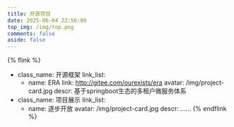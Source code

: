 ```yaml
---
title: 开源项目
date: 2025-06-04 22:56:09
top_img: /img/top.png
comments: false
aside: false
---
```

{% flink %}
- class_name: 开源框架
  link_list:
    - name: ERA
      link: http://gitee.com/ourexists/era
      avatar: /img/project-card.jpg
      descr: 基于springboot生态的多租户微服务体系
- class_name: 项目展示 
  link_list:
    - name: 逐步开放
      avatar: /img/project-card.jpg
      descr: ......
{% endflink %}